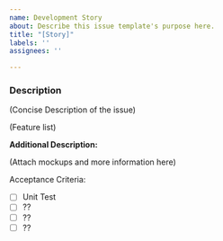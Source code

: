 ```yaml
---
name: Development Story
about: Describe this issue template's purpose here.
title: "[Story]"
labels: ''
assignees: ''

---
```


### Description

(Concise Description of the issue)

(Feature list)

**Additional Description:** 

(Attach mockups and more information here)

Acceptance Criteria:
- [ ] Unit Test
- [ ] ??
- [ ] ??
- [ ] ??
